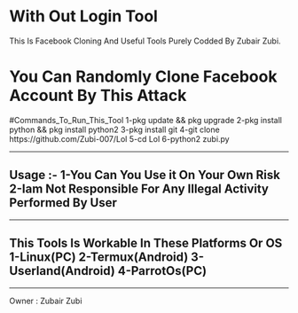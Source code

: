 # With Out Login Tool
This Is Facebook Cloning And Useful Tools Purely Codded By Zubair Zubi.
<h1>You Can Randomly Clone Facebook Account By This Attack</h1>
#Commands_To_Run_This_Tool
1-pkg update && pkg upgrade
2-pkg install python && pkg install python2
3-pkg install git
4-git clone https://github.com/Zubi-007/Lol
5-cd Lol
6-python2 zubi.py

------------------------------------------------------------------------------------------
Usage :-
1-You Can You Use it On Your Own Risk
2-Iam Not Responsible For Any Illegal Activity Performed By User
-------------------------------------------------------------------------------------------
-------------------------------------------------------------------------------------------
This Tools Is Workable In These Platforms Or OS
1-Linux(PC)
2-Termux(Android)
3-Userland(Android)
4-ParrotOs(PC)
-------------------------------------------------------------------------------------------
-------------------------------------------------------------------------------------------
Owner : Zubair Zubi
